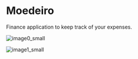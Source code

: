 # Moedeiro

Finance application to keep track of your expenses.



![image0_small](https://user-images.githubusercontent.com/34868871/161816887-2557cd8c-dc00-4a84-bfb1-93c64bae06b1.png)

![image1_small](https://user-images.githubusercontent.com/34868871/161816666-b65a4d2f-8548-4811-97ad-254b43066439.png)
